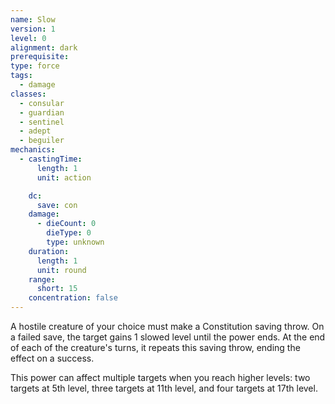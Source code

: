 ```yaml
---
name: Slow
version: 1
level: 0
alignment: dark
prerequisite: 
type: force
tags:
  - damage
classes:
  - consular
  - guardian
  - sentinel
  - adept
  - beguiler
mechanics:
  - castingTime:
      length: 1
      unit: action

    dc:
      save: con
    damage:
      - dieCount: 0
        dieType: 0
        type: unknown
    duration:
      length: 1
      unit: round
    range:
      short: 15
    concentration: false
---
```

A hostile creature of your choice must make a Constitution saving throw. On a failed save, the target gains 1 slowed level until the power ends. At the end of each of the creature's turns, it repeats this saving throw, ending the effect on a success.

This power can affect multiple targets when you reach higher levels: two targets at 5th level, three targets at 11th level, and four targets at 17th level. 
    